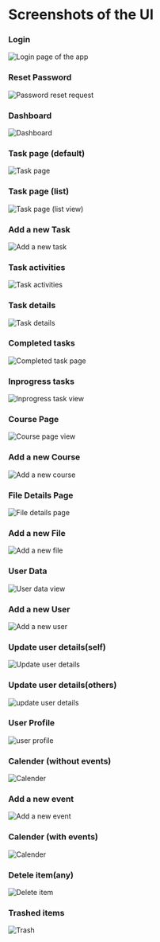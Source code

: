 # Screenshots of the UI

### Login
![ Login page of the app](./Login.png)

### Reset Password
![ Password reset request](./Reset%20password.png)

### Dashboard
![ Dashboard](./Dashboard.png) 

### Task page (default)
![ Task page](./Task%20page%20view.png)

### Task page (list)
![ Task page (list view)](./Task%20page%20view(list).png)

### Add a new Task
![ Add a new task](./Add%20a%20Task.png)

### Task activities
![ Task activities](./Task%20activities%20view.png)

### Task details
![ Task details](./Task%20details%20view.png)

### Completed tasks
![ Completed task page](./Completed%20tasks.png)

### Inprogress tasks
![ Inprogress task view](./inprogress%20tasks.png)

### Course Page
![ Course page view](./Course%20page%20view.png)

### Add a new Course
![ Add a new course](./Add%20new%20Course.png)

### File Details Page
![ File details page](./File%20details%20page.png)

### Add a new File
![ Add a new file](./Add%20a%20new%20file(document.any).png)

### User Data
![ User data view](./User%20Data.png)

### Add a new User
![ Add a new user](./Add%20a%20new%20User.png)

### Update user details(self)
![ Update user details](./Update%20User%20Details(for%20user).png)

### Update user details(others)
![ update user details](./Update%20User%20Details(for%20admin).png)

### User Profile
![ user profile](./User%20Profile%20View.png)

### Calender (without events)
![ Calender](./Calender(without%20events).png)

### Add a new event
![ Add a new event](./Add%20events%20to%20calender.png)

### Calender (with events)
![ Calender](./Calender(with%20events).png)

### Detele item(any)
![ Delete item](./Delete%20item(any).png)

### Trashed items
![ Trash](./Trashed%20details.png)